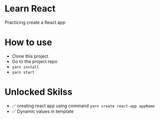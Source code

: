 # Learn React

Practicing create a React app

# How to use

- Clone this project
- Go to the project repo
- `yarn install`
- `yarn start`

# Unlocked Skilss

- ✅ creating react app using command `yarn create react-app appName`
- ✅ Dynamic values in template